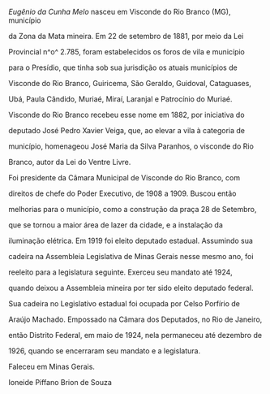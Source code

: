 

*Eugênio da Cunha Melo* nasceu em Visconde do Rio Branco (MG), município

da Zona da Mata mineira. Em 22 de setembro de 1881, por meio da Lei

Provincial n^o^ 2.785, foram estabelecidos os foros de vila e município

para o Presídio, que tinha sob sua jurisdição os atuais municípios de

Visconde do Rio Branco, Guiricema, São Geraldo, Guidoval, Cataguases,

Ubá, Paula Cândido, Muriaé, Miraí, Laranjal e Patrocínio do Muriaé.

Visconde do Rio Branco recebeu esse nome em 1882, por iniciativa do

deputado José Pedro Xavier Veiga, que, ao elevar a vila à categoria de

município, homenageou José Maria da Silva Paranhos, o visconde do Rio

Branco, autor da Lei do Ventre Livre.



Foi presidente da Câmara Municipal de Visconde do Rio Branco, com

direitos de chefe do Poder Executivo, de 1908 a 1909. Buscou então

melhorias para o município, como a construção da praça 28 de Setembro,

que se tornou a maior área de lazer da cidade, e a instalação da

iluminação elétrica. Em 1919 foi eleito deputado estadual. Assumindo sua

cadeira na Assembleia Legislativa de Minas Gerais nesse mesmo ano, foi

reeleito para a legislatura seguinte. Exerceu seu mandato até 1924,

quando deixou a Assembleia mineira por ter sido eleito deputado federal.

Sua cadeira no Legislativo estadual foi ocupada por Celso Porfírio de

Araújo Machado. Empossado na Câmara dos Deputados, no Rio de Janeiro,

então Distrito Federal, em maio de 1924, nela permaneceu até dezembro de

1926, quando se encerraram seu mandato e a legislatura.



Faleceu em Minas Gerais.



Ioneide Piffano Brion de Souza



